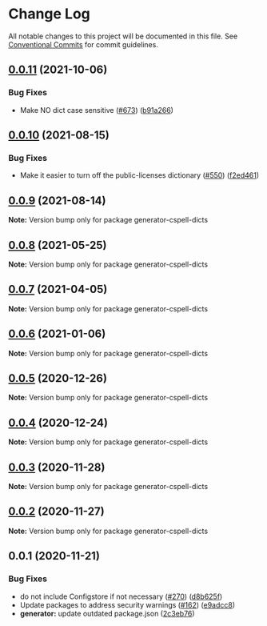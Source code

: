 # Change Log

All notable changes to this project will be documented in this file.
See [Conventional Commits](https://conventionalcommits.org) for commit guidelines.

## [0.0.11](https://github.com/streetsidesoftware/cspell-dicts/compare/generator-cspell-dicts@0.0.10...generator-cspell-dicts@0.0.11) (2021-10-06)


### Bug Fixes

* Make NO dict case sensitive ([#673](https://github.com/streetsidesoftware/cspell-dicts/issues/673)) ([b91a266](https://github.com/streetsidesoftware/cspell-dicts/commit/b91a266a7536e02389259cfb6febe87f760a20a8))





## [0.0.10](https://github.com/streetsidesoftware/cspell-dicts/compare/generator-cspell-dicts@0.0.9...generator-cspell-dicts@0.0.10) (2021-08-15)


### Bug Fixes

* Make it easier to turn off the public-licenses dictionary ([#550](https://github.com/streetsidesoftware/cspell-dicts/issues/550)) ([f2ed461](https://github.com/streetsidesoftware/cspell-dicts/commit/f2ed461e61c07285ba4b15127890a0809abffc2b))





## [0.0.9](https://github.com/streetsidesoftware/cspell-dicts/compare/generator-cspell-dicts@0.0.8...generator-cspell-dicts@0.0.9) (2021-08-14)

**Note:** Version bump only for package generator-cspell-dicts





## [0.0.8](https://github.com/streetsidesoftware/cspell-dicts/compare/generator-cspell-dicts@0.0.7...generator-cspell-dicts@0.0.8) (2021-05-25)

**Note:** Version bump only for package generator-cspell-dicts





## [0.0.7](https://github.com/streetsidesoftware/cspell-dicts/compare/generator-cspell-dicts@0.0.6...generator-cspell-dicts@0.0.7) (2021-04-05)

**Note:** Version bump only for package generator-cspell-dicts





## [0.0.6](https://github.com/streetsidesoftware/cspell-dicts/compare/generator-cspell-dicts@0.0.5...generator-cspell-dicts@0.0.6) (2021-01-06)

**Note:** Version bump only for package generator-cspell-dicts





## [0.0.5](https://github.com/streetsidesoftware/cspell-dicts/compare/generator-cspell-dicts@0.0.4...generator-cspell-dicts@0.0.5) (2020-12-26)

**Note:** Version bump only for package generator-cspell-dicts





## [0.0.4](https://github.com/streetsidesoftware/cspell-dicts/compare/generator-cspell-dicts@0.0.3...generator-cspell-dicts@0.0.4) (2020-12-24)

**Note:** Version bump only for package generator-cspell-dicts





## [0.0.3](https://github.com/streetsidesoftware/cspell-dicts/compare/generator-cspell-dicts@0.0.2...generator-cspell-dicts@0.0.3) (2020-11-28)

**Note:** Version bump only for package generator-cspell-dicts





## [0.0.2](https://github.com/streetsidesoftware/cspell-dicts/compare/generator-cspell-dicts@0.0.1...generator-cspell-dicts@0.0.2) (2020-11-27)

**Note:** Version bump only for package generator-cspell-dicts





## 0.0.1 (2020-11-21)

### Bug Fixes

- do not include Configstore if not necessary ([#270](https://github.com/streetsidesoftware/cspell-dicts/issues/270)) ([d8b625f](https://github.com/streetsidesoftware/cspell-dicts/commit/d8b625f2f42d5cc6c4a9390216ac1e5037886e44))
- Update packages to address security warnings ([#162](https://github.com/streetsidesoftware/cspell-dicts/issues/162)) ([e9adcc8](https://github.com/streetsidesoftware/cspell-dicts/commit/e9adcc87a61baa1a1b017d063af3c4b64b215f88))
- **generator:** update outdated package.json ([2c3eb76](https://github.com/streetsidesoftware/cspell-dicts/commit/2c3eb7615d8427194c31837189f8ab5837081560))
